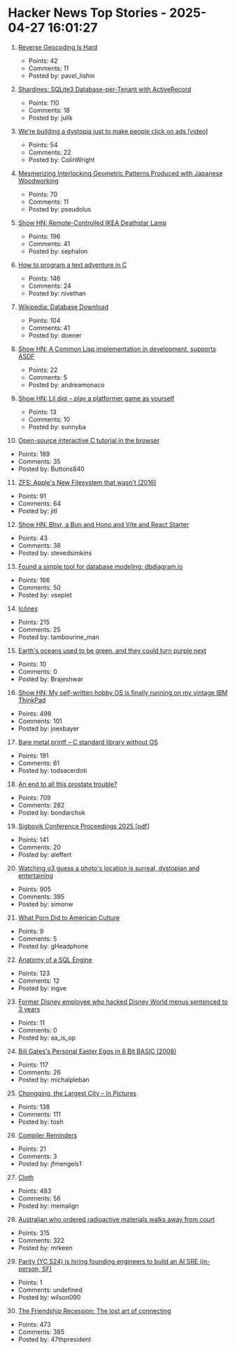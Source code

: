 # Hacker News Top Stories - 2025-04-27 16:01:27

1. [Reverse Geocoding Is Hard](https://shkspr.mobi/blog/2025/04/reverse-geocoding-is-hard/)
   - Points: 42
   - Comments: 11
   - Posted by: pavel_lishin

2. [Shardines: SQLite3 Database-per-Tenant with ActiveRecord](https://blog.julik.nl/2025/04/a-can-of-shardines)
   - Points: 110
   - Comments: 18
   - Posted by: julik

3. [We're building a dystopia just to make people click on ads [video]](https://www.ted.com/talks/zeynep_tufekci_we_re_building_a_dystopia_just_to_make_people_click_on_ads)
   - Points: 54
   - Comments: 22
   - Posted by: ColinWright

4. [Mesmerizing Interlocking Geometric Patterns Produced with Japanese Woodworking](https://www.smithsonianmag.com/smithsonian-institution/see-the-mesmerizing-interlocking-geometric-patterns-produced-with-this-ancient-japanese-woodworking-technique-180986494/)
   - Points: 70
   - Comments: 11
   - Posted by: pseudolus

5. [Show HN: Remote-Controlled IKEA Deathstar Lamp](https://gitlab.com/sephalon/deathstar_lamp)
   - Points: 196
   - Comments: 41
   - Posted by: sephalon

6. [How to program a text adventure in C](https://helderman.github.io/htpataic/htpataic01.html)
   - Points: 146
   - Comments: 24
   - Posted by: nivethan

7. [Wikipedia: Database Download](https://en.wikipedia.org/wiki/Wikipedia:Database_download)
   - Points: 104
   - Comments: 41
   - Posted by: doener

8. [Show HN: A Common Lisp implementation in development, supports ASDF](https://savannah.nongnu.org/p/alisp)
   - Points: 22
   - Comments: 5
   - Posted by: andreamonaco

9. [Show HN: Lil digi – play a platformer game as yourself](https://www.lildigi.me/)
   - Points: 13
   - Comments: 10
   - Posted by: sunnyba

10. [Open-source interactive C tutorial in the browser](https://www.learn-c.org/)
   - Points: 189
   - Comments: 35
   - Posted by: Buttons840

11. [ZFS: Apple's New Filesystem that wasn't (2016)](https://ahl.dtrace.org/2016/06/15/apple_and_zfs/)
   - Points: 91
   - Comments: 64
   - Posted by: jitl

12. [Show HN: Bhvr, a Bun and Hono and Vite and React Starter](https://bhvr.dev)
   - Points: 43
   - Comments: 38
   - Posted by: stevedsimkins

13. [Found a simple tool for database modeling: dbdiagram.io](https://dbdiagram.io)
   - Points: 166
   - Comments: 50
   - Posted by: vseplet

14. [Icônes](https://icones.js.org/)
   - Points: 215
   - Comments: 25
   - Posted by: tambourine_man

15. [Earth's oceans used to be green, and they could turn purple next](https://newatlas.com/science/earths-oceans-used-to-be-green-and-they-could-turn-purple-next/)
   - Points: 10
   - Comments: 0
   - Posted by: Brajeshwar

16. [Show HN: My self-written hobby OS is finally running on my vintage IBM ThinkPad](https://github.com/joexbayer/RetrOS-32)
   - Points: 498
   - Comments: 101
   - Posted by: joexbayer

17. [Bare metal printf – C standard library without OS](https://popovicu.com/posts/bare-metal-printf/)
   - Points: 191
   - Comments: 61
   - Posted by: todsacerdoti

18. [An end to all this prostate trouble?](https://yarchive.net/blog/prostate/)
   - Points: 709
   - Comments: 282
   - Posted by: bondarchuk

19. [Sigbovik Conference Proceedings 2025 [pdf]](https://sigbovik.org/2025/proceedings.pdf)
   - Points: 141
   - Comments: 20
   - Posted by: aleffert

20. [Watching o3 guess a photo's location is surreal, dystopian and entertaining](https://simonwillison.net/2025/Apr/26/o3-photo-locations/)
   - Points: 905
   - Comments: 395
   - Posted by: simonw

21. [What Porn Did to American Culture](https://www.theatlantic.com/newsletters/archive/2025/04/what-porn-did-to-american-culture/682610/)
   - Points: 9
   - Comments: 5
   - Posted by: gHeadphone

22. [Anatomy of a SQL Engine](https://www.dolthub.com/blog/2025-04-25-sql-engine-anatomy/)
   - Points: 123
   - Comments: 12
   - Posted by: ingve

23. [Former Disney employee who hacked Disney World menus sentenced to 3 years](https://databreaches.net/2025/04/24/former-disney-employeedwho-hacked-disney-world-restaurant-menus-in-revenge-sentenced-to-3-years-in-federal-prison/)
   - Points: 11
   - Comments: 0
   - Posted by: aa_is_op

24. [Bill Gates's Personal Easter Eggs in 8 Bit BASIC (2008)](https://www.pagetable.com/?p=43)
   - Points: 117
   - Comments: 26
   - Posted by: michalpleban

25. [Chongqing, the Largest City – In Pictures](https://www.theguardian.com/world/gallery/2025/apr/27/chongqing-the-worlds-largest-city-in-pictures)
   - Points: 138
   - Comments: 111
   - Posted by: tosh

26. [Compiler Reminders](https://jfmengels.net/compiler-reminders/)
   - Points: 21
   - Comments: 3
   - Posted by: jfmengels1

27. [Cloth](https://www.cloudofoz.com/verlet-test/)
   - Points: 483
   - Comments: 56
   - Posted by: memalign

28. [Australian who ordered radioactive materials walks away from court](https://www.chemistryworld.com/news/australian-who-ordered-radioactive-materials-over-the-internet-walks-away-from-court/4021306.article)
   - Points: 315
   - Comments: 322
   - Posted by: mrkeen

29. [Parity (YC S24) is hiring founding engineers to build an AI SRE (in-person, SF)](https://www.ycombinator.com/companies/parity/jobs)
   - Points: 1
   - Comments: undefined
   - Posted by: wilson090

30. [The Friendship Recession: The lost art of connecting](https://www.happiness.hks.harvard.edu/february-2025-issue/the-friendship-recession-the-lost-art-of-connecting)
   - Points: 473
   - Comments: 385
   - Posted by: 47thpresident


